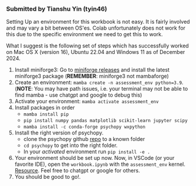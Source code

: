 ### Submitted by Tianshu Yin (tyin46)









Setting Up an environment for this workbook is not easy. It is fairly involved and may vary a bit between OS'es. Colab unfortunately does not work for this due to the specific environment we need to get this to work.

What I suggest is the following set of steps which has successfully worked on Mac OS X (version 16), Ubuntu 22.04 and Windows 11 as of December 2024.

1. Install miniforge3: Go to [miniforge releases](https://github.com/conda-forge/miniforge/releases) and install the latest miniforge3 package (**REMEMBER**: miniforge3 not mambaforge)
2. Create an environment: ```mamba create -n assessment_env python=3.9```. (**NOTE**: You may have path issues, i.e. your terminal may not be able to find mamba - use chatgpt and google to debug this)
3. Activate your environment: ```mamba activate assessment_env```
4. Install packages in order
    - ```mamba install pip```
    - ```pip install numpy pandas matplotlib scikit-learn jupyter scipy```
    - ```mamba install -c conda-forge psychopy wxpython```
5. Install the right version of psychopy.
    - clone the psychopy github [repo](https://github.com/psychopy/psychopy) to a known folder
    - ```cd psychopy``` to get into the right folder.
    - In your _activated_ environment run ```pip install -e .```
6. Your environment should be set up now. Now, in VSCode (or your favorite IDE), open the ```workbook.ipynb``` with the ```assessment_env``` kernel. [Resource](https://code.visualstudio.com/docs/datascience/jupyter-notebooks). Feel free to chatgpt or google for others.
7. You should be good to go!.
